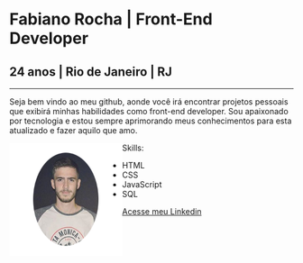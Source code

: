 # Fabiano Rocha | Front-End Developer
## 24 anos | Rio de Janeiro | RJ
***

Seja bem vindo ao meu github, aonde você irá encontrar projetos pessoais que exibirá minhas habilidades como front-end developer. 
Sou apaixonado por tecnologia e estou sempre aprimorando meus conhecimentos para esta atualizado e fazer aquilo que amo.

<img align="left" src="imagens/fotoreadmegithub.png" width="200">

Skills:
* HTML
* CSS                                                                                                     
* JavaScript
* SQL

[Acesse meu Linkedin](https://www.linkedin.com/in/fabiano-rocha-83992a122/)
